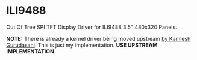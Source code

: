# ILI9488

Out Of Tree SPI TFT Display Driver for ILI9488 3.5" 480x320 Panels.

**NOTE:** There is already a kernel driver being moved upstream
[by Kamlesh Gurudasani](https://lore.kernel.org/all/cover.1592055494.git.kamlesh.gurudasani@gmail.com/T/#t).
This is just my implementation. **USE UPSTREAM IMPLEMENTATION**.
